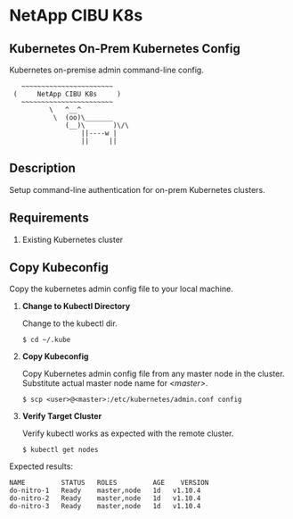 # NetApp CIBU K8s #
## Kubernetes On-Prem Kubernetes Config ##

Kubernetes on-premise admin command-line config.

```
   ~~~~~~~~~~~~~~~~~~~~~~~
 (     NetApp CIBU K8s     )
   ~~~~~~~~~~~~~~~~~~~~~~~
          \   ^__^
           \  (oo)\_______
              (__)\       )\/\
                  ||----w |
                  ||     ||
```

## Description ##

Setup command-line authentication for on-prem Kubernetes clusters.

## Requirements ##

1. Existing Kubernetes cluster 

## Copy Kubeconfig ##

Copy the kubernetes admin config file to your local machine.  

1. __Change to Kubectl Directory__

    Change to the kubectl dir.  

   `$ cd ~/.kube`  

2. __Copy Kubeconfig__ 

   Copy Kubernetes admin config file from any master node in the cluster.  Substitute actual master node name for _\<master\>_.

   `$ scp <user>@<master>:/etc/kubernetes/admin.conf config`

3. __Verify Target Cluster__

   Verify kubectl works as expected with the remote cluster.

   `$ kubectl get nodes` 

Expected results:
```
NAME         STATUS   ROLES         AGE    VERSION
do-nitro-1   Ready    master,node   1d   v1.10.4
do-nitro-2   Ready    master,node   1d   v1.10.4
do-nitro-3   Ready    master,node   1d   v1.10.4
```